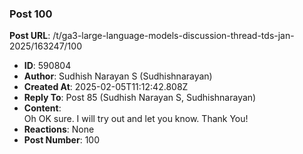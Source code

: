 ### Post 100
**Post URL**: /t/ga3-large-language-models-discussion-thread-tds-jan-2025/163247/100
- **ID**: 590804
- **Author**: Sudhish Narayan S (Sudhishnarayan)
- **Created At**: 2025-02-05T11:12:42.808Z
- **Reply To**: Post 85 (Sudhish Narayan S, Sudhishnarayan)
- **Content**:  
  Oh OK sure. I will try out and let you know. Thank You!
- **Reactions**: None
- **Post Number**: 100

